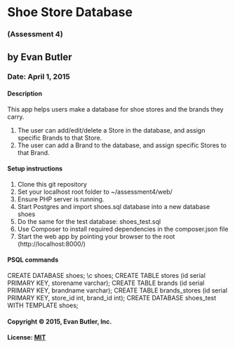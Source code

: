 # Shoe Store Database
### (Assessment 4)
## by Evan Butler
### Date: April 1, 2015
#### Description

This app helps users make a database for shoe stores and the brands they carry.

1. The user can add/edit/delete a Store in the database, and assign specific Brands to
   that Store.
2. The user can add a Brand to the database, and assign specific Stores to that Brand.



#### Setup instructions
1. Clone this git repository
2. Set your localhost root folder to ~/assessment4/web/
3. Ensure PHP server is running.
4. Start Postgres and import shoes.sql database into a new database shoes
5. Do the same for the test database: shoes_test.sql
6. Use Composer to install required dependencies in the composer.json file
7. Start the web app by pointing your browser to the root (http://localhost:8000/)


#### PSQL commands
CREATE DATABASE shoes;
\c shoes;
CREATE TABLE stores (id serial PRIMARY KEY, storename varchar);
CREATE TABLE brands (id serial PRIMARY KEY, brandname varchar);
CREATE TABLE brands_stores (id serial PRIMARY KEY, store_id int, brand_id int);
CREATE DATABASE shoes_test WITH TEMPLATE shoes;

#### Copyright © 2015, Evan Butler, Inc.

#### License: [MIT](https://github.com/twbs/bootstrap/blob/master/LICENSE)  
